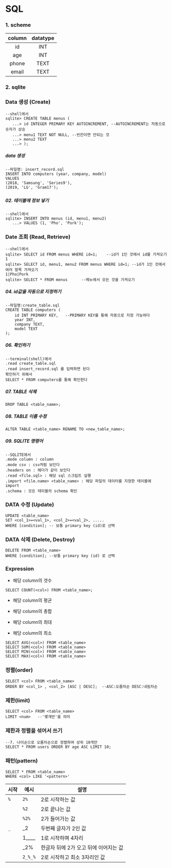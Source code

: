 # SQL

### 1. scheme

| column | datatype |
| :----: | :------: |
|   id   |   INT    |
|  age   |   INT    |
| phone  |   TEXT   |
| email  |   TEXT   |

### 2. sqlite

### Data 생성 (Create)

```sqlite
--shell에서
sqlite> CREATE TABLE menus (
   ...> id INTEGER PRIMARY KEY AUTOINCREMENT, --AUTOINCREMENT는 자동으로 숫자가 상승
   ...> menu1 TEXT NOT NULL, --빈칸이면 안되는 것
   ...> menu2 TEXT
   ...> );
```

##### data 생성

```sqlite
--파일명: insert_record.sql
INSERT INTO computers (year, company, model)
VALUES
(2018, 'Samsung', 'Series9'),
(2019, 'LG', 'Gram17');
```

##### 





##### 02. 테이블에 정보 넣기

```sqlite
--shell에서
sqlite> INSERT INTO menus (id, menu1, menu2)
   ...> VALUES (1, 'Pho', 'Pork');
```

### Date 조회 (Read, Retrieve)

```sqlite
--shell에서
sqlite> SELECT id FROM menus WHERE id=1;    --id가 1인 것에서 id를 가져오기
1
sqlite> SELECT id, menu1, menu2 FROM menus WHERE id=1; --id가 1인 것에서 여러 항목 가져오기
1|Pho|Pork
sqlite> SELECT * FROM menus      --메뉴에서 모든 것을 가져오기
```

##### 04. id값을 자동으로 지정하기

```sqlite
--파일명:create_table.sql
CREATE TABLE computers (
    id INT PRIMARY KEY,   --PRIMARY KEY를 통해 자동으로 지정 가능하다
    year INT,
    company TEXT,
    model TEXT
);
```

##### 06. 확인하기

```sqlite
--terminal(shell)에서
.read create_table.sql
.read insert_record.sql 를 입력하면 된다
확인하기 위해서
SELECT * FROM computers를 통해 확인한다
```

##### 07. TABLE 삭제

```sqlite
DROP TABLE <table_name>;
```

##### 08. TABLE 이름 수정

```sqlite
ALTER TABLE <table_name> RENAME TO <new_table_name>;
```

##### 09. SQLITE 명령어

```sqlite
--SQLITE에서
.mode column : column
.mode csv : csv처럼 보인다
.headers on : 헤더가 같이 보인다
.read <file.sql> : 해당 sql 스크립트 실행
.import <file.name> <table_name> : 해당 파일의 데이터를 지정한 테이블에 import
.schema : 모든 테이블의 schema 확인
```

### DATA 수정 (Update)

```sqlite
UPDATE <table_name>
SET <col_1>=<val_1>, <col_2>=<val_2>, .....
WHERE [condition]; -- 보통 primary key (id)로 선택
```

### DATA 삭제 (Delete, Destroy)

```sqlite
DELETE FROM <table_name>
WHERE [condition]; --보통 primary key (id) 로 선택
```

### Expression

* 해당 column의 갯수

```sqlite
SELECT COUNT(<col>) FROM <table_name>;
```

* 해당 column의 평균

* 해당 column의 총합

* 해당 column의 최대

* 해당 column의 최소

```sqlite
SELECT AVG(<col>) FROM <table_name>
SELECT SUM(<col>) FROM <table_name>
SELECT MIN(<col>) FROM <table_name>
SELECT MAX(<col>) FROM <table_name>
```

### 정렬(order)

```sqlite
SELECT <col> FROM <table_name>
ORDER BY <col_1> , <col_2> [ASC | DESC];  --ASC:오름차순 DESC:내림차순
```

### 제한(limit)

```sqlite
SELECT <col> FROM <table_name>
LIMIT <num>   --'몇개만'을 의미
```

### 제한과 정렬을 섞어서 쓰기

```sqlite
--7. 나이순으로 오름차순으로 정렬하여 상위 10개만
SELECT * FROM users ORDER BY age ASC LIMIT 10;
```

### 패턴(pattern)

```sqlite
SELECT * FROM <table_name>
WHERE <col> LIKE '<pattern>'
```

| 시작 | 예시    | 설명                                  |
| ---- | ------- | ------------------------------------- |
| `%`  | `2%`    | 2로 시작하는 값                       |
|      | `%2`    | 2로 끝나는 값                         |
|      | `%2%`   | 2가 들어가는 값                       |
| `_`  | _2      | 두번째 글자가 2인 값                  |
|      | 1____   | 1로 시작하며 4자리                    |
|      | _2%     | 한글자 뒤에 2가 오고 뒤에 이어지는 값 |
|      | `2_%_%` | 2로 시작하고 최소 3자리인 값          |


